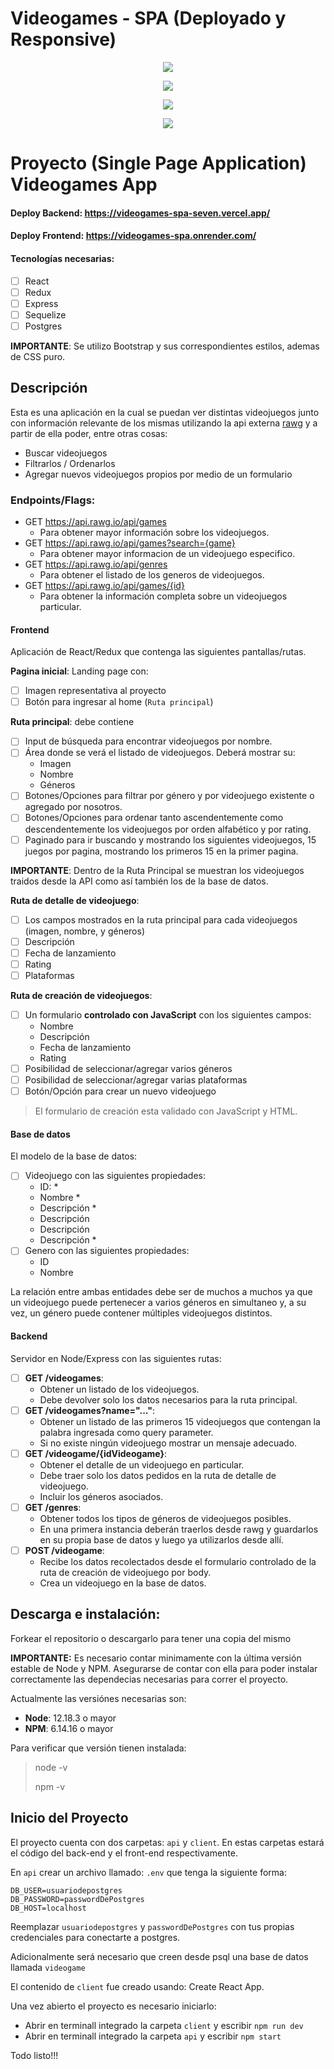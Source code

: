 # Videogames - SPA (Deployado y Responsive)

<p align="center">
  <img src="./videogamesSPA1.png" />
</p>
<p align="center">
  <img src="./videogamesSPA2.png" />
</p>
<p align="center">
  <img src="./videogamesSPA3.png" />
</p>
<p align="center">
  <img src="./videogamesSPA4.png" />
</p>

# Proyecto (Single Page Application) Videogames App #

#### Deploy Backend: https://videogames-spa-seven.vercel.app/
#### Deploy Frontend: https://videogames-spa.onrender.com/

#### Tecnologías necesarias:
- [ ] React
- [ ] Redux
- [ ] Express
- [ ] Sequelize
- [ ] Postgres

__IMPORTANTE__: Se utilizo Bootstrap y sus correspondientes estilos, ademas de CSS  puro.

## Descripción 

Esta es una aplicación en la cual se puedan ver distintas videojuegos junto con información relevante de los mismas utilizando la api externa [rawg](https://rawg.io/apidocs) y a partir de ella poder, entre otras cosas:

  - Buscar videojuegos
  - Filtrarlos / Ordenarlos
  - Agregar nuevos videojuegos propios por medio de un formulario

### Endpoints/Flags:

  * GET https://api.rawg.io/api/games
    - Para obtener mayor información sobre los videojuegos.
  * GET https://api.rawg.io/api/games?search={game}
    - Para obtener mayor informacion de un videojuego especifico.
  * GET https://api.rawg.io/api/genres
    - Para obtener el listado de los generos de videojuegos.
  * GET https://api.rawg.io/api/games/{id}
    - Para obtener la información completa sobre un videojuegos particular.

#### Frontend

Aplicación de React/Redux que contenga las siguientes pantallas/rutas.

__Pagina inicial__: 
Landing page con:
- [ ] Imagen representativa al proyecto
- [ ] Botón para ingresar al home (`Ruta principal`)

__Ruta principal__: debe contiene
- [ ] Input de búsqueda para encontrar videojuegos por nombre.
- [ ] Área donde se verá el listado de videojuegos. Deberá mostrar su:
  - Imagen
  - Nombre
  - Géneros
- [ ] Botones/Opciones para filtrar por género y por videojuego existente o agregado por nosotros.
- [ ] Botones/Opciones para ordenar tanto ascendentemente como descendentemente los videojuegos por orden alfabético y por rating.
- [ ] Paginado para ir buscando y mostrando los siguientes videojuegos, 15 juegos por pagina, mostrando los primeros 15 en la primer pagina.

__IMPORTANTE__: Dentro de la Ruta Principal se muestran los videojuegos traidos desde la API como así también los de la base de datos. 

__Ruta de detalle de videojuego__: 
- [ ] Los campos mostrados en la ruta principal para cada videojuegos (imagen, nombre, y géneros)
- [ ] Descripción
- [ ] Fecha de lanzamiento
- [ ] Rating
- [ ] Plataformas

__Ruta de creación de videojuegos__:
- [ ] Un formulario __controlado con JavaScript__ con los siguientes campos:
  - Nombre
  - Descripción
  - Fecha de lanzamiento
  - Rating
- [ ] Posibilidad de seleccionar/agregar varios géneros
- [ ] Posibilidad de seleccionar/agregar varias plataformas
- [ ] Botón/Opción para crear un nuevo videojuego

> El formulario de creación  esta validado con JavaScript y HTML. 

#### Base de datos

El modelo de la base de datos:

- [ ] Videojuego con las siguientes propiedades:
  - ID: *
  - Nombre *
  - Descripción *
  - Descripción
  - Descripción
  - Descripción *
- [ ] Genero con las siguientes propiedades:
  - ID
  - Nombre

La relación entre ambas entidades debe ser de muchos a muchos ya que un videojuego puede pertenecer a varios géneros en simultaneo y, a su vez, un género puede contener múltiples videojuegos distintos.

#### Backend

Servidor en Node/Express con las siguientes rutas:

- [ ] __GET /videogames__:
  - Obtener un listado de los videojuegos.
  - Debe devolver solo los datos necesarios para la ruta principal.
- [ ] __GET /videogames?name="..."__:
  - Obtener un listado de las primeros 15 videojuegos que contengan la palabra ingresada como query parameter.
  - Si no existe ningún videojuego mostrar un mensaje adecuado.
- [ ] __GET /videogame/{idVideogame}__:
  - Obtener el detalle de un videojuego en particular.
  - Debe traer solo los datos pedidos en la ruta de detalle de videojuego.
  - Incluir los géneros asociados.
- [ ] __GET /genres__:
  - Obtener todos los tipos de géneros de videojuegos posibles.
  - En una primera instancia deberán traerlos desde rawg y guardarlos en su propia base de datos y luego ya utilizarlos desde allí.
- [ ] __POST /videogame__:
  - Recibe los datos recolectados desde el formulario controlado de la ruta de creación de videojuego por body.
  - Crea un videojuego en la base de datos.


## Descarga e instalación:

Forkear el repositorio o descargarlo para tener una copia del mismo 

__IMPORTANTE:__ Es necesario contar minimamente con la última versión estable de Node y NPM. Asegurarse de contar con ella para poder instalar correctamente las dependecias necesarias para correr el proyecto.

Actualmente las versiónes necesarias son:

 * __Node__: 12.18.3 o mayor
 * __NPM__: 6.14.16 o mayor

Para verificar que versión tienen instalada:

> node -v
>
> npm -v

## Inicio del Proyecto

El proyecto cuenta con dos carpetas: `api` y `client`. En estas carpetas estará el código del back-end y el front-end respectivamente.

En `api` crear un archivo llamado: `.env` que tenga la siguiente forma:

```
DB_USER=usuariodepostgres
DB_PASSWORD=passwordDePostgres
DB_HOST=localhost
```

Reemplazar `usuariodepostgres` y `passwordDePostgres` con tus propias credenciales para conectarte a postgres. 

Adicionalmente será necesario que creen desde psql una base de datos llamada `videogame`

El contenido de `client` fue creado usando: Create React App.

Una vez abierto el proyecto es necesario iniciarlo: 

- Abrir en terminall integrado la carpeta `client`  y escribir `npm run dev`
- Abrir en terminall integrado la carpeta `api`  y escribir `npm start`

Todo listo!!!

